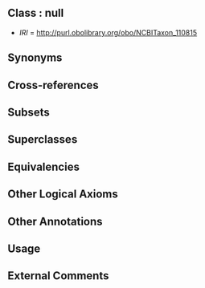 
## Class : null

 * *IRI* = http://purl.obolibrary.org/obo/NCBITaxon_110815

## Synonyms


## Cross-references


## Subsets


## Superclasses


## Equivalencies


## Other Logical Axioms


## Other Annotations


## Usage


## External Comments


